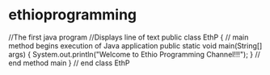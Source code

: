 # ethioprogramming
//The first java program
//Displays line of text
public class EthP
{
// main method begins execution of Java application
public static void main(String[] args)
{
System.out.println("Welcome to Ethio Programming Channel!!!");
} // end method main
} // end class EthP
